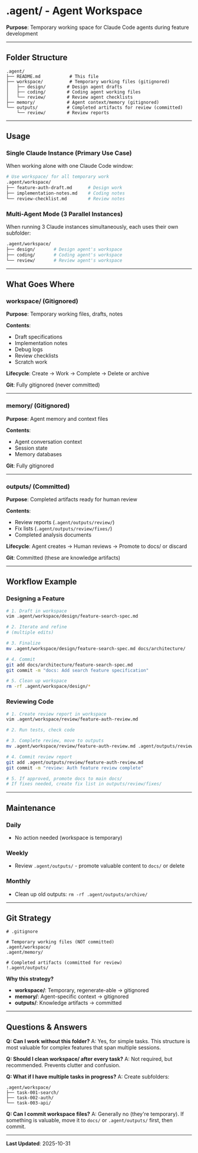 # .agent/ - Agent Workspace

**Purpose**: Temporary working space for Claude Code agents during feature development

---

## Folder Structure

```
.agent/
├── README.md           # This file
├── workspace/          # Temporary working files (gitignored)
│   ├── design/        # Design agent drafts
│   ├── coding/        # Coding agent working files
│   └── review/        # Review agent checklists
├── memory/            # Agent context/memory (gitignored)
└── outputs/           # Completed artifacts for review (committed)
    └── review/        # Review reports
```

---

## Usage

### Single Claude Instance (Primary Use Case)

When working alone with one Claude Code window:

```bash
# Use workspace/ for all temporary work
.agent/workspace/
├── feature-auth-draft.md      # Design work
├── implementation-notes.md    # Coding notes
└── review-checklist.md        # Review notes
```

### Multi-Agent Mode (3 Parallel Instances)

When running 3 Claude instances simultaneously, each uses their own subfolder:

```bash
.agent/workspace/
├── design/       # Design agent's workspace
├── coding/       # Coding agent's workspace
└── review/       # Review agent's workspace
```

---

## What Goes Where

### workspace/ (Gitignored)
**Purpose**: Temporary working files, drafts, notes

**Contents**:
- Draft specifications
- Implementation notes
- Debug logs
- Review checklists
- Scratch work

**Lifecycle**: Create → Work → Complete → Delete or archive

**Git**: Fully gitignored (never committed)

---

### memory/ (Gitignored)
**Purpose**: Agent memory and context files

**Contents**:
- Agent conversation context
- Session state
- Memory databases

**Git**: Fully gitignored

---

### outputs/ (Committed)
**Purpose**: Completed artifacts ready for human review

**Contents**:
- Review reports (`.agent/outputs/review/`)
- Fix lists (`.agent/outputs/review/fixes/`)
- Completed analysis documents

**Lifecycle**: Agent creates → Human reviews → Promote to docs/ or discard

**Git**: Committed (these are knowledge artifacts)

---

## Workflow Example

### Designing a Feature

```bash
# 1. Draft in workspace
vim .agent/workspace/design/feature-search-spec.md

# 2. Iterate and refine
# (multiple edits)

# 3. Finalize
mv .agent/workspace/design/feature-search-spec.md docs/architecture/

# 4. Commit
git add docs/architecture/feature-search-spec.md
git commit -m "docs: Add search feature specification"

# 5. Clean up workspace
rm -rf .agent/workspace/design/*
```

### Reviewing Code

```bash
# 1. Create review report in workspace
vim .agent/workspace/review/feature-auth-review.md

# 2. Run tests, check code

# 3. Complete review, move to outputs
mv .agent/workspace/review/feature-auth-review.md .agent/outputs/review/

# 4. Commit review report
git add .agent/outputs/review/feature-auth-review.md
git commit -m "review: Auth feature review complete"

# 5. If approved, promote docs to main docs/
# If fixes needed, create fix list in outputs/review/fixes/
```

---

## Maintenance

### Daily
- No action needed (workspace is temporary)

### Weekly
- Review `.agent/outputs/` - promote valuable content to `docs/` or delete

### Monthly
- Clean up old outputs: `rm -rf .agent/outputs/archive/`

---

## Git Strategy

```gitignore
# .gitignore

# Temporary working files (NOT committed)
.agent/workspace/
.agent/memory/

# Completed artifacts (committed for review)
!.agent/outputs/
```

**Why this strategy?**
- **workspace/**: Temporary, regenerate-able → gitignored
- **memory/**: Agent-specific context → gitignored
- **outputs/**: Knowledge artifacts → committed

---

## Questions & Answers

**Q: Can I work without this folder?**
A: Yes, for simple tasks. This structure is most valuable for complex features that span multiple sessions.

**Q: Should I clean workspace/ after every task?**
A: Not required, but recommended. Prevents clutter and confusion.

**Q: What if I have multiple tasks in progress?**
A: Create subfolders:
```
.agent/workspace/
├── task-001-search/
├── task-002-auth/
└── task-003-api/
```

**Q: Can I commit workspace files?**
A: Generally no (they're temporary). If something is valuable, move it to `docs/` or `.agent/outputs/` first, then commit.

---

**Last Updated**: 2025-10-31
